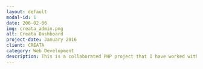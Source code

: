 ```yaml
---
layout: default
modal-id: 1
date: 206-02-06
img: creata_admin.png
alt: Creata Dashboard
project-date: January 2016
client: CREATA
category: Web Development
description: This is a collaborated PHP project that I have worked with my coworker at Avacas Company in Cambodia for our client in Gemany. We have created this dashboard from scratch by using HTML5, CSS, Javascrip, Jquery, Bootstrap, PHP based on Codeigniter framwork and MySql for database.
---
```


